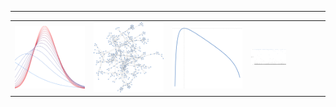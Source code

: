 
---
<table>
  <tr>
    <td><img src="variational_EB.svg" height="50%"></td>
    <td><img src="random_graph.svg" height="50%"></td>
    <td><img src="plot_ml.svg"></td>
    <td><img src="plot_ppi.svg" width="50%"></td>
  </tr>
</table>


<!--
**gleday/gleday** is a ✨ _special_ ✨ repository because its `README.md` (this file) appears on your GitHub profile.

Here are some ideas to get you started:

- 🔭 I’m currently working on ...
- 🌱 I’m currently learning ...
- 👯 I’m looking to collaborate on ...
- 🤔 I’m looking for help with ...
- 💬 Ask me about ...
- 📫 How to reach me: ...
- 😄 Pronouns: ...
- ⚡ Fun fact: ...
-->
